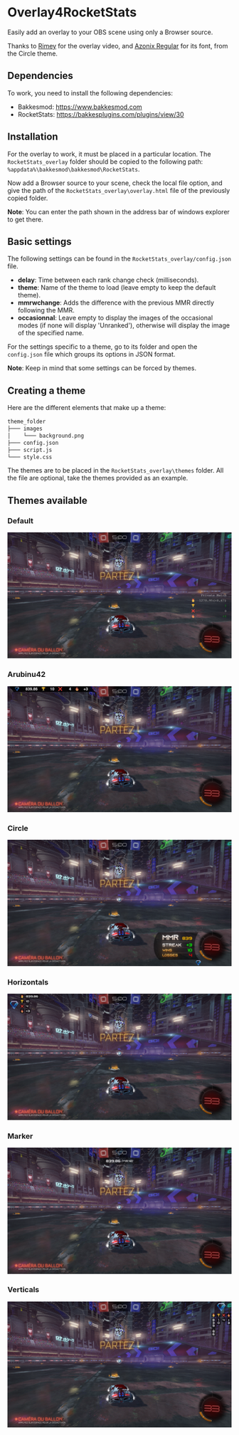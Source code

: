# Overlay4RocketStats

Easily add an overlay to your OBS scene using only a Browser source.

Thanks to [Rimey](https://twitter.com/Rimey_) for the overlay video, and [Azonix Regular](https://www.dafont.com/azonix.font) for its font, from the Circle theme.

## Dependencies

To work, you need to install the following dependencies:
 - Bakkesmod: https://www.bakkesmod.com
 - RocketStats: https://bakkesplugins.com/plugins/view/30

## Installation

For the overlay to work, it must be placed in a particular location.
The `RocketStats_overlay` folder should be copied to the following path: `%appdata%\bakkesmod\bakkesmod\RocketStats`.

Now add a Browser source to your scene, check the local file option, and give the path of the `RocketStats_overlay\overlay.html` file of the previously copied folder.

__Note__: You can enter the path shown in the address bar of windows explorer to get there.

## Basic settings

The following settings can be found in the `RocketStats_overlay/config.json` file.

 - __delay__: Time between each rank change check (milliseconds).
 - __theme__: Name of the theme to load (leave empty to keep the default theme).
 - __mmrwchange__: Adds the difference with the previous MMR directly following the MMR.
 - __occasionnal__: Leave empty to display the images of the occasional modes (if none will display 'Unranked'), otherwise will display the image of the specified name.

For the settings specific to a theme, go to its folder and open the `config.json` file which groups its options in JSON format.

__Note__: Keep in mind that some settings can be forced by themes.

## Creating a theme

Here are the different elements that make up a theme:
```
theme_folder
├─── images
│    └─── background.png
├─── config.json
├─── script.js
└─── style.css
```

The themes are to be placed in the `RocketStats_overlay\themes` folder.
All the file are optional, take the themes provided as an example.

## Themes available

### Default
![Default Screenshot](screenshot.png)

### Arubinu42
![Arubinu42 Screenshot](themes/Arubinu42/screenshot.png)

### Circle
![Circle Screenshot](themes/Circle/screenshot.png)

### Horizontals
![Horizontals Screenshot](themes/Horizontals/screenshot.png)

### Marker
![Marker Screenshot](themes/Marker/screenshot.png)

### Verticals
![Verticals Screenshot](themes/Verticals/screenshot.png)
